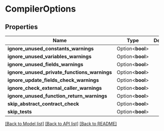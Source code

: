 # CompilerOptions

## Properties

Name | Type | Description | Notes
------------ | ------------- | ------------- | -------------
**ignore_unused_constants_warnings** | Option<**bool**> |  | [optional]
**ignore_unused_variables_warnings** | Option<**bool**> |  | [optional]
**ignore_unused_fields_warnings** | Option<**bool**> |  | [optional]
**ignore_unused_private_functions_warnings** | Option<**bool**> |  | [optional]
**ignore_update_fields_check_warnings** | Option<**bool**> |  | [optional]
**ignore_check_external_caller_warnings** | Option<**bool**> |  | [optional]
**ignore_unused_function_return_warnings** | Option<**bool**> |  | [optional]
**skip_abstract_contract_check** | Option<**bool**> |  | [optional]
**skip_tests** | Option<**bool**> |  | [optional]

[[Back to Model list]](../README.md#documentation-for-models) [[Back to API list]](../README.md#documentation-for-api-endpoints) [[Back to README]](../README.md)


